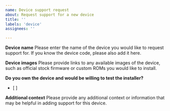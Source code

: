 ```yaml
---
name: Device support request
about: Request support for a new device
title: ''
labels: 'device'
assignees: ''

---
```


**Device name**
Please enter the name of the device you would like to request support for.
If you know the device code, please also add it here.

**Device images**
Please provide links to any available images of the device, such as official stock firmware or custom ROMs you would like to install.

**Do you own the device and would be willing to test the installer?**
- [ ]

**Additional context**
Please provide any additional context or information that may be helpful in adding support for this device.
